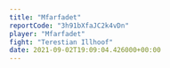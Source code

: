 ```yaml
---
title: "Mfarfadet"
reportCode: "3h91bXfaJC2k4vDn"
player: "Mfarfadet"
fight: "Terestian Illhoof"
date: 2021-09-02T19:09:04.426000+00:00
---
```


